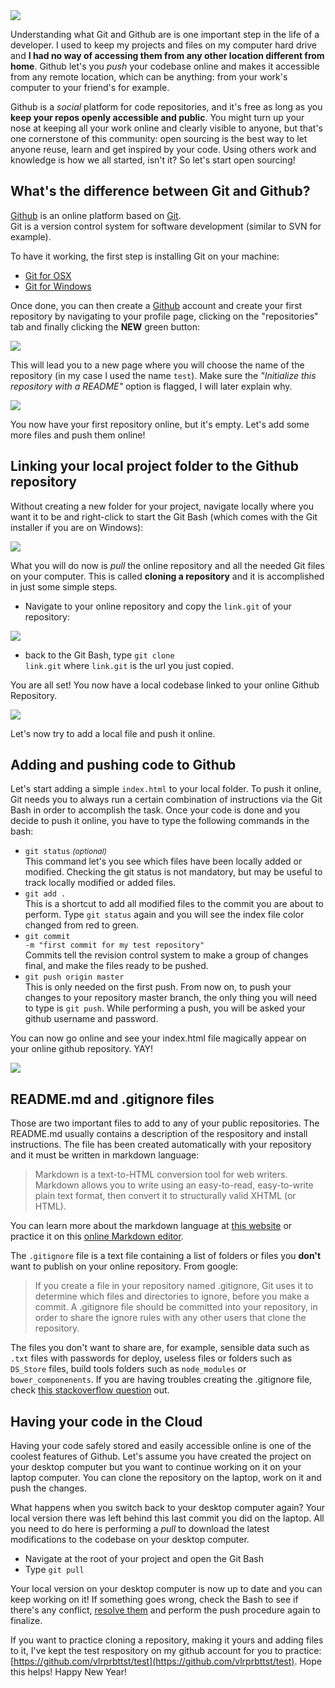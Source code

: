 <img src="/images/blog/github.jpg">

Understanding what Git and Github are is one important step in the life of a developer. I used to keep my projects and files on my computer hard drive and **I had no way
of accessing them from any other location different from home**. Github let's you *push* your codebase online and makes it accessible from any remote location, which can be anything: from your work's computer to your friend's for example.

Github is a *social* platform for code repositories, and it's free as long as you **keep your repos openly accessible and public**. You might turn up your nose at keeping all your work online and clearly visible to anyone, but that's one cornerstone of this community: open sourcing is the best way to let anyone reuse, learn and get inspired by your code. Using others work and knowledge is how we all started, isn't it? So let's start open sourcing!

<!--more-->

## What's the difference between Git and Github?

[Github](http://github.com) is an online platform based on [Git](https://git-scm.com/).<br>
Git is a version control system for software development (similar to SVN for example).

To have it working, the first step is installing Git on your machine:

* [Git for OSX](http://code.google.com/p/git-osx-installer/downloads/list?can=3)
* [Git for Windows](http://msysgit.github.io/)

Once done, you can then create a [Github](http://github.com) account and create your first repository by navigating to your profile page, clicking on the "repositories" tab and finally clicking the **NEW** green button:

<img src="/images/blog/github2.png">

This will lead you to a new page where you will choose the name of the repository (in my case I used the name <code>test</code>). Make sure the _"Initialize this repository with a README"_ option is flagged, I will later explain why.

<img src="/images/blog/github3.png">

You now have your first repository online, but it's empty. Let's add some more files and push them online!

## Linking your local project folder to the Github repository

Without creating a new folder for your project, navigate locally where you want it to be and right-click to start the Git Bash (which comes with the Git installer if you are on Windows):

<img src="/images/blog/github4.png">

What you will do now is *pull* the online repository and all the needed Git files on your computer. This is called **cloning a repository** and it is accomplished
in just some simple steps.

- Navigate to your online repository and copy the <code>link.git</code> of your repository:
<img src="/images/blog/github5.png">

- back to the Git Bash, type <code class="language-git">git clone link.git</code> where <code>link.git</code> is the url you just copied.

You are all set! You now have a local codebase linked to your online Github Repository.

<img src="/images/blog/github6.png">

Let's now try to add a local file and push it online.

## Adding and pushing code to Github

Let's start adding a simple <code>index.html</code> to your local folder. To push it online, Git needs you to always run a certain combination of instructions via the Git Bash in order
to accomplish the task. Once your code is done and you decide to push it online, you have to type the following commands in the bash:

- <code class="language-git">git status</code> <i style="font-size:12px">(optional)</i>
<br> This command let's you see which files have been locally added or modified. Checking the git status is not mandatory, but may be useful to track locally modified or added files.
- <code class="language-git">git add .</code><br>
This is a shortcut to add all modified files to the commit you are about to perform. Type <code class="language-git">git status</code> again and you will see the index file color changed from red to green.
- <code class="language-git" style="word-wrap: break-word;">git commit -m "first commit for my test repository"</code><br>
Commits tell the revision control system to make a group of changes final, and make the files ready to be pushed.
- <code class="language-git">git push origin master</code><br>
This is only needed on the first push. From now on, to push your changes to your repository master branch,
the only thing you will need to type is <code class="language-git">git push</code>. While performing a push, you will be asked your github username and password.

You can now go online and see your index.html file magically appear on your online github repository. YAY!

<img src="/images/blog/github7.png">

## README.md and .gitignore files

Those are two important files to add to any of your public repositories. The README.md usually contains a description of the respository and install instructions. The file has been created automatically with your repository and it must be written in markdown language:  

> Markdown is a text-to-HTML conversion tool for web writers. Markdown allows you to write using an easy-to-read, easy-to-write plain text format, then convert it to structurally valid XHTML (or HTML).

You can learn more about the markdown language at [this website](https://daringfireball.net/projects/markdown/) or practice it on this [online Markdown editor](http://dillinger.io/).

The <code>.gitignore</code> file is a text file containing a list of folders or files you **don't** want to publish on your online repository. From google:

> If you create a file in your repository named .gitignore, Git uses it to determine which files and directories to ignore, before you make a commit. A .gitignore file should be committed into your repository, in order to share the ignore rules with any other users that clone the repository.

The files you don't want to share are, for example, sensible data such as <code>.txt</code> files with passwords for deploy, useless files or folders such as `DS_Store` files, build tools folders such as `node_modules` or `bower_componenents`. If you are having troubles creating the .gitignore file, check [this stackoverflow question](http://stackoverflow.com/questions/10744305/how-to-create-gitignore-file) out.

## Having your code in the Cloud

Having your code safely stored and easily accessible online is one of the coolest features of Github. Let's assume you have created the project on your desktop computer but you want to continue working on it on your laptop computer. You can clone the repository on the laptop, work on it and push the changes.

What happens when you switch back to your desktop computer again? Your local version there was left behind this last commit you did on the laptop. All you need to do here is performing a *pull* to download the latest modifications to the codebase on your desktop computer.

- Navigate at the root of your project and open the Git Bash
- Type <code class="language-git">git pull</code>

Your local version on your desktop computer is now up to date and you can keep working on it! If something goes wrong, check the Bash to see if there's any conflict, [resolve them](https://help.github.com/articles/resolving-a-merge-conflict-from-the-command-line/) and perform the push procedure again to finalize.

If you want to practice cloning a repository, making it yours and adding files to it, I've kept the test respository on my github account for you to practice: [https://github.com/vlrprbttst/test](https://github.com/vlrprbttst/test). Hope this helps! Happy New Year!
